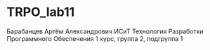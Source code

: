 # TRPO_lab11
Барабанцев
Артём
Александрович
ИСиТ
Технология Разработки Программного Обеспечения
1 курс, группа 2, подгруппа 1 
